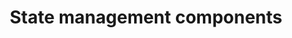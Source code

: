 ---
type: docs
title: "State management components"
linkTitle: "State management"
description: "Guidance on setting up different state stores for Dapr state management"
weight: 1000
type: docs
---